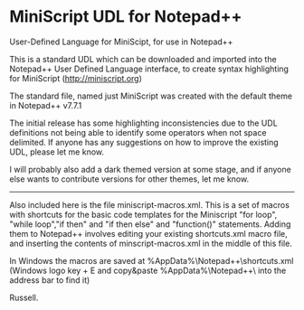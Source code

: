 # MiniScript UDL for Notepad++
 User-Defined Language for MiniScipt, for use in Notepad++

This is a standard UDL which can be downloaded and imported into the Notepad++ User Defined Language interface, to create syntax highlighting for MiniScript (http://miniscript.org)

The standard file, named just MiniScript was created with the default theme in Notepad++ v7.7.1

The initial release has some highlighting inconsistencies due to the UDL definitions not being able to identify some operators when not space delimited.
If anyone has any suggestions on how to improve the existing UDL, please let me know.

I will probably also add a dark themed version at some stage, and if anyone else wants to contribute versions for other themes, let me know.

-----

Also included here is the file miniscript-macros.xml. This is a set of macros with shortcuts for the basic code templates for the Miniscript
"for loop", "while loop","if then" and "if then else" and "function()" statements. Adding them to Notepad++ involves editing your existing shortcuts.xml macro file, and inserting the
contents of minscript-macros.xml in the middle of this file.

In Windows the macros are saved at %AppData%\Notepad++\shortcuts.xml (Windows logo key + E and copy&paste %AppData%\Notepad++\ into the address bar to find it)

Russell.